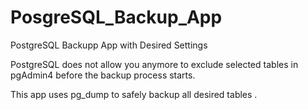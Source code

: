 # PosgreSQL_Backup_App
PostgreSQL Backupp App with Desired Settings

PostgreSQL does not allow you anymore to exclude selected tables in pgAdmin4 before the backup process starts.

This app uses pg_dump to safely backup all desired tables .

